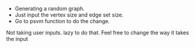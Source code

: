 - Generating a random graph.
- Just input the vertex size  and edge set size.
- Go to psvm function to do the change.

Not taking user inputs. lazy to do that. Feel free to change the way it takes the input
